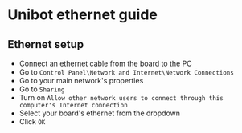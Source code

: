 # Unibot ethernet guide

## Ethernet setup
- Connect an ethernet cable from the board to the PC
- Go to `Control Panel\Network and Internet\Network Connections`
- Go to your main network's properties
- Go to `Sharing`
- Turn on `Allow other network users to connect through this computer's Internet connection`
- Select your board's ethernet from the dropdown
- Click `OK`